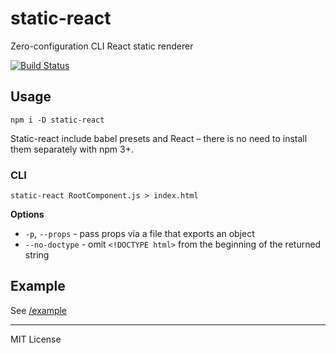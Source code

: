 # static-react

Zero-configuration CLI React static renderer

[![Build Status](https://travis-ci.org/jxnblk/static-react.svg)](https://travis-ci.org/jxnblk/static-react)

## Usage

```
npm i -D static-react
```

Static-react include babel presets and React – there is no need to install them separately with npm 3+.

### CLI

```
static-react RootComponent.js > index.html
```

**Options**

- `-p`, `--props` - pass props via a file that exports an object
- `--no-doctype` - omit `<!DOCTYPE html>` from the beginning of the returned string


## Example

See [/example](example)

---

MIT License
